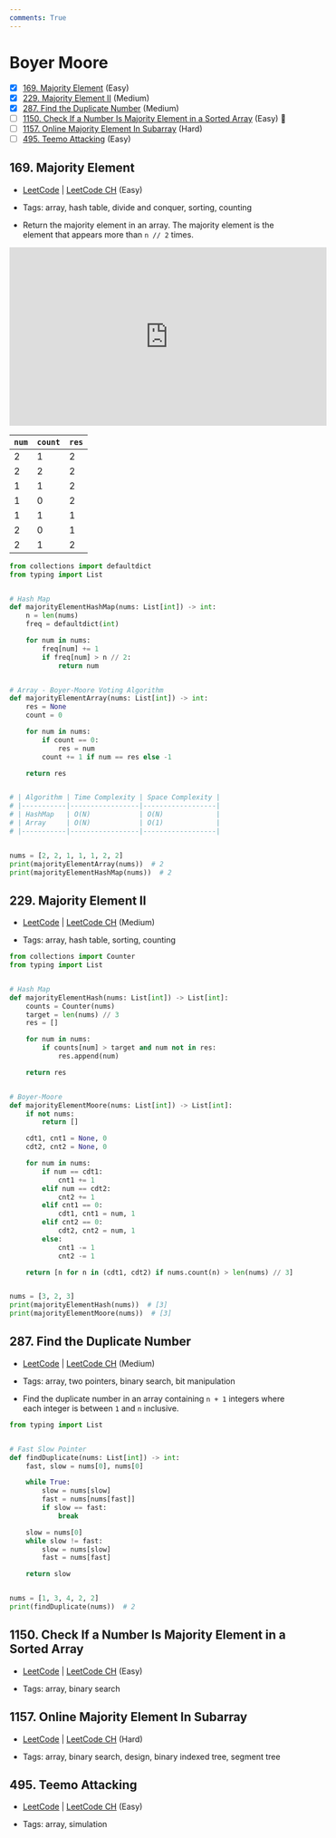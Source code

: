 ```yaml
---
comments: True
---
```


# Boyer Moore

- [x] [169. Majority Element](https://leetcode.cn/problems/majority-element/) (Easy)
- [x] [229. Majority Element II](https://leetcode.cn/problems/majority-element-ii/) (Medium)
- [x] [287. Find the Duplicate Number](https://leetcode.cn/problems/find-the-duplicate-number/) (Medium)
- [ ] [1150. Check If a Number Is Majority Element in a Sorted Array](https://leetcode.cn/problems/check-if-a-number-is-majority-element-in-a-sorted-array/) (Easy) 👑
- [ ] [1157. Online Majority Element In Subarray](https://leetcode.cn/problems/online-majority-element-in-subarray/) (Hard)
- [ ] [495. Teemo Attacking](https://leetcode.cn/problems/teemo-attacking/) (Easy)

## 169. Majority Element

-   [LeetCode](https://leetcode.com/problems/majority-element/) | [LeetCode CH](https://leetcode.cn/problems/majority-element/) (Easy)

-   Tags: array, hash table, divide and conquer, sorting, counting
-   Return the majority element in an array. The majority element is the element that appears more than `n // 2` times.

<iframe width="560" height="315" src="https://www.youtube.com/embed/7pnhv842keE?si=fBYlNfKzdkiLgkF1" title="YouTube video player" frameborder="0" allow="accelerometer; autoplay; clipboard-write; encrypted-media; gyroscope; picture-in-picture; web-share" referrerpolicy="strict-origin-when-cross-origin" allowfullscreen></iframe>

| `num` | `count` | `res` |
| ----- | ------- | ----- |
| 2     | 1       | 2     |
| 2     | 2       | 2     |
| 1     | 1       | 2     |
| 1     | 0       | 2     |
| 1     | 1       | 1     |
| 2     | 0       | 1     |
| 2     | 1       | 2     |

```python title="169. Majority Element - Python Solution"
from collections import defaultdict
from typing import List


# Hash Map
def majorityElementHashMap(nums: List[int]) -> int:
    n = len(nums)
    freq = defaultdict(int)

    for num in nums:
        freq[num] += 1
        if freq[num] > n // 2:
            return num


# Array - Boyer-Moore Voting Algorithm
def majorityElementArray(nums: List[int]) -> int:
    res = None
    count = 0

    for num in nums:
        if count == 0:
            res = num
        count += 1 if num == res else -1

    return res


# | Algorithm | Time Complexity | Space Complexity |
# |-----------|-----------------|------------------|
# | HashMap   | O(N)            | O(N)             |
# | Array     | O(N)            | O(1)             |
# |-----------|-----------------|------------------|


nums = [2, 2, 1, 1, 1, 2, 2]
print(majorityElementArray(nums))  # 2
print(majorityElementHashMap(nums))  # 2

```

## 229. Majority Element II

-   [LeetCode](https://leetcode.com/problems/majority-element-ii/) | [LeetCode CH](https://leetcode.cn/problems/majority-element-ii/) (Medium)

-   Tags: array, hash table, sorting, counting

```python title="229. Majority Element II - Python Solution"
from collections import Counter
from typing import List


# Hash Map
def majorityElementHash(nums: List[int]) -> List[int]:
    counts = Counter(nums)
    target = len(nums) // 3
    res = []

    for num in nums:
        if counts[num] > target and num not in res:
            res.append(num)

    return res


# Boyer-Moore
def majorityElementMoore(nums: List[int]) -> List[int]:
    if not nums:
        return []

    cdt1, cnt1 = None, 0
    cdt2, cnt2 = None, 0

    for num in nums:
        if num == cdt1:
            cnt1 += 1
        elif num == cdt2:
            cnt2 += 1
        elif cnt1 == 0:
            cdt1, cnt1 = num, 1
        elif cnt2 == 0:
            cdt2, cnt2 = num, 1
        else:
            cnt1 -= 1
            cnt2 -= 1

    return [n for n in (cdt1, cdt2) if nums.count(n) > len(nums) // 3]


nums = [3, 2, 3]
print(majorityElementHash(nums))  # [3]
print(majorityElementMoore(nums))  # [3]

```

## 287. Find the Duplicate Number

-   [LeetCode](https://leetcode.com/problems/find-the-duplicate-number/) | [LeetCode CH](https://leetcode.cn/problems/find-the-duplicate-number/) (Medium)

-   Tags: array, two pointers, binary search, bit manipulation
-   Find the duplicate number in an array containing `n + 1` integers where each integer is between `1` and `n` inclusive.

```python title="287. Find the Duplicate Number - Python Solution"
from typing import List


# Fast Slow Pointer
def findDuplicate(nums: List[int]) -> int:
    fast, slow = nums[0], nums[0]

    while True:
        slow = nums[slow]
        fast = nums[nums[fast]]
        if slow == fast:
            break

    slow = nums[0]
    while slow != fast:
        slow = nums[slow]
        fast = nums[fast]

    return slow


nums = [1, 3, 4, 2, 2]
print(findDuplicate(nums))  # 2

```

## 1150. Check If a Number Is Majority Element in a Sorted Array

-   [LeetCode](https://leetcode.com/problems/check-if-a-number-is-majority-element-in-a-sorted-array/) | [LeetCode CH](https://leetcode.cn/problems/check-if-a-number-is-majority-element-in-a-sorted-array/) (Easy)

-   Tags: array, binary search

## 1157. Online Majority Element In Subarray

-   [LeetCode](https://leetcode.com/problems/online-majority-element-in-subarray/) | [LeetCode CH](https://leetcode.cn/problems/online-majority-element-in-subarray/) (Hard)

-   Tags: array, binary search, design, binary indexed tree, segment tree

## 495. Teemo Attacking

-   [LeetCode](https://leetcode.com/problems/teemo-attacking/) | [LeetCode CH](https://leetcode.cn/problems/teemo-attacking/) (Easy)

-   Tags: array, simulation
